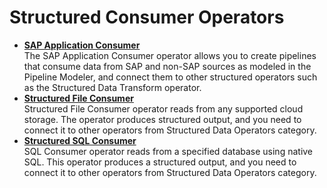 <!-- loioabd02a9e438a4e0fbb12330c55265cb5 -->

# Structured Consumer Operators

-   **[SAP Application Consumer](sap-application-consumer-00c6e4b.md "The SAP Application Consumer operator allows you to create pipelines that consume data
		from SAP and non-SAP sources as modeled in the Pipeline Modeler, and connect them to other
		structured operators such as the Structured Data Transform operator.")**  
The SAP Application Consumer operator allows you to create pipelines that consume data from SAP and non-SAP sources as modeled in the Pipeline Modeler, and connect them to other structured operators such as the Structured Data Transform operator.
-   **[Structured File Consumer](structured-file-consumer-546a902.md "Structured File Consumer operator reads from any supported cloud storage. The operator produces structured output, and you need to
		connect it to other operators from Structured Data Operators category.")**  
Structured File Consumer operator reads from any supported cloud storage. The operator produces structured output, and you need to connect it to other operators from Structured Data Operators category.
-   **[Structured SQL Consumer](structured-sql-consumer-8eb8324.md "SQL Consumer operator reads from a specified database using native SQL. This operator
		produces a structured output, and you need to connect it to other operators from Structured
		Data Operators category.")**  
SQL Consumer operator reads from a specified database using native SQL. This operator produces a structured output, and you need to connect it to other operators from Structured Data Operators category.

